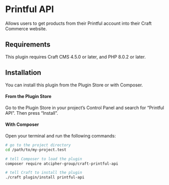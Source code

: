 # Printful API

Allows users to get products from their Printful account into their Craft Commerce website.

## Requirements

This plugin requires Craft CMS 4.5.0 or later, and PHP 8.0.2 or later.

## Installation

You can install this plugin from the Plugin Store or with Composer.

#### From the Plugin Store

Go to the Plugin Store in your project’s Control Panel and search for “Printful API”. Then press “Install”.

#### With Composer

Open your terminal and run the following commands:

```bash
# go to the project directory
cd /path/to/my-project.test

# tell Composer to load the plugin
composer require atcipher-group/craft-printful-api

# tell Craft to install the plugin
./craft plugin/install printful-api
```
